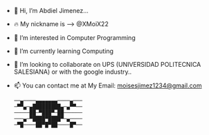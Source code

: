 - 👋 Hi, I’m Abdiel Jimenez...
- 🔥 My nickname is --> @XMoiX22 
- 👀 I’m interested in Computer Programming
- 🌱 I’m currently learning Computing
- 💞️ I’m looking to collaborate on UPS (UNIVERSIDAD POLITECNICA SALESIANA) or with the google industry..
- 📫 You can contact me at My Email: moisesjimez1234@gmail.com

      ──▄────▄▄▄▄▄▄▄────▄───
      ─▀▀▄─▄█████████▄─▄▀▀──
      ─────██─▀███▀─██──────
      ───▄─▀████▀████▀─▄────
      ─▀█────██▀█▀██────█▀──
    

<!---
XMoiX22/XMoiX22 is a ✨ special ✨ repository because its `README.md` (this file) appears on your GitHub profile.
You can click the Preview link to take a look at your changes.
--->

